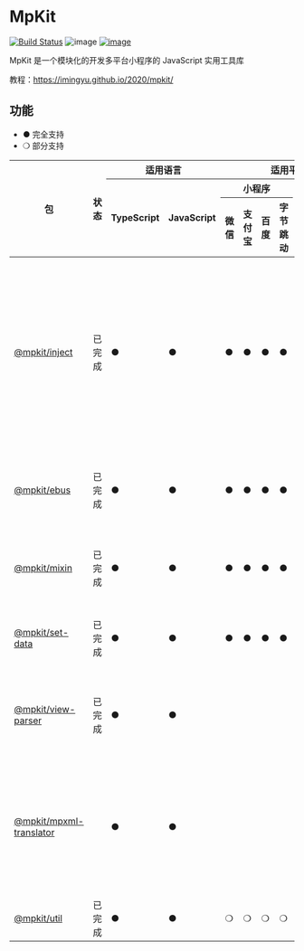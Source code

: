 # MpKit

[![Build Status](https://travis-ci.org/imingyu/mpkit.svg?branch=master)](https://travis-ci.org/imingyu/mpkit)
![image](https://img.shields.io/npm/l/@mpkit/inject.svg)
[![image](https://img.shields.io/npm/v/@mpkit/inject.svg)](https://www.npmjs.com/package/@mpkit/inject)

MpKit 是一个模块化的开发多平台小程序的 JavaScript 实用工具库

教程：https://imingyu.github.io/2020/mpkit/

## 功能

-   ● 完全支持
-   ❍ 部分支持

<table>
            <thead>
                <tr>
                    <th rowspan="3">包</th>
                    <th rowspan="3">状态</th>
                    <th colspan="2">适用语言</th>
                    <th colspan="6">适用平台</th>
                    <th rowspan="3">简介</th>
                </tr>
                <tr>
                    <th rowspan="2">TypeScript</th>
                    <th rowspan="2">JavaScript</th>
                    <th colspan="4">小程序</th>
                    <th rowspan="2">H5</th>
                    <th rowspan="2">Node.js</th>
                </tr>
                <tr>
                    <th>微信</th>
                    <th>支付宝</th>
                    <th>百度</th>
                    <th>字节跳动</th>
                </tr>
            </thead>
            <tbody>
                <tr>
                    <td>
                        <a href="https://www.npmjs.com/package/@mpkit/inject"
                            >@mpkit/inject</a
                        >
                    </td>
                    <td>已完成</td>
                    <td>●</td>
                    <td>●</td>
                    <td><!--微信-->●</td>
                    <td><!--支付宝-->●</td>
                    <td><!--百度-->●</td>
                    <td><!--字节跳动-->●</td>
                    <td><!--h5--></td>
                    <td><!--node--></td>
                    <td>
                        提供小程序环境适用的多种实用函数或组件，如setData优化、Mixin、事件总线等。
                        <a
                            href="https://github.com/imingyu/mpkit/tree/master/packages/inject"
                            >查看文档</a
                        >
                    </td>
                </tr>
                <tr>
                    <td>
                        <a href="https://www.npmjs.com/package/@mpkit/ebus"
                            >@mpkit/ebus</a
                        >
                    </td>
                    <td>已完成</td>
                    <td>●</td>
                    <td>●</td>
                    <td><!--微信-->●</td>
                    <td><!--支付宝-->●</td>
                    <td><!--百度-->●</td>
                    <td><!--字节跳动-->●</td>
                    <td><!--h5-->●</td>
                    <td><!--node-->●</td>
                    <td>
                        提供事件触发、监听等功能。
                        <a
                            href="https://github.com/imingyu/mpkit/tree/master/packages/ebus"
                            >查看文档</a
                        >
                    </td>
                </tr>
                <tr>
                    <td>
                        <a href="https://www.npmjs.com/package/@mpkit/mixin"
                            >@mpkit/mixin</a
                        >
                    </td>
                    <td>已完成</td>
                    <td>●</td>
                    <td>●</td>
                    <td><!--微信-->●</td>
                    <td><!--支付宝-->●</td>
                    <td><!--百度-->●</td>
                    <td><!--字节跳动-->●</td>
                    <td><!--h5--></td>
                    <td><!--node--></td>
                    <td>
                        为小程序提供混入功能。
                        <a
                            href="https://github.com/imingyu/mpkit/tree/master/packages/mixin"
                            >查看文档</a
                        >
                    </td>
                </tr>
                <tr>
                    <td>
                        <a href="https://www.npmjs.com/package/@mpkit/set-data"
                            >@mpkit/set-data</a
                        >
                    </td>
                    <td>已完成</td>
                    <td>●</td>
                    <td>●</td>
                    <td><!--微信-->●</td>
                    <td><!--支付宝-->●</td>
                    <td><!--百度-->●</td>
                    <td><!--字节跳动-->●</td>
                    <td><!--h5--></td>
                    <td><!--node--></td>
                    <td>
                        小程序setData优化。
                        <a
                            href="https://github.com/imingyu/mpkit/tree/master/packages/set-data"
                            >查看文档</a
                        >
                    </td>
                </tr>
                <tr>
                    <td>
                        <a
                            href="https://www.npmjs.com/package/@mpkit/view-parser"
                            >@mpkit/view-parser</a
                        >
                    </td>
                    <td>已完成</td>
                    <td>●</td>
                    <td>●</td>
                    <td><!--微信--></td>
                    <td><!--支付宝--></td>
                    <td><!--百度--></td>
                    <td><!--字节跳动--></td>
                    <td><!--h5--></td>
                    <td><!--node-->●</td>
                    <td>
                        将小程序模板编译为ast。
                        <a
                            href="https://github.com/imingyu/mpkit/tree/master/packages/view-parser"
                            >查看文档</a
                        >
                    </td>
                </tr>
                <tr>
                    <td>
                        <a
                            href="https://www.npmjs.com/package/@mpkit/mpxml-translator"
                            >@mpkit/mpxml-translator</a
                        >
                    </td>
                    <td></td>
                    <td>●</td>
                    <td>●</td>
                    <td><!--微信--></td>
                    <td><!--支付宝--></td>
                    <td><!--百度--></td>
                    <td><!--字节跳动--></td>
                    <td><!--h5--></td>
                    <td><!--node-->●</td>
                    <td>
                        将一种小程序xml转译为另一种小程序的xml，如将wxml转为axml;
                    </td>
                </tr>
                <tr>
                    <td>
                        <a href="https://www.npmjs.com/package/@mpkit/util"
                            >@mpkit/util</a
                        >
                    </td>
                    <td>已完成</td>
                    <td>●</td>
                    <td>●</td>
                    <td><!--微信-->❍</td>
                    <td><!--支付宝-->❍</td>
                    <td><!--百度-->❍</td>
                    <td><!--字节跳动-->❍</td>
                    <td><!--h5-->❍</td>
                    <td><!--node-->❍</td>
                    <td>
                        工具函数。
                        <a
                            href="https://github.com/imingyu/mpkit/tree/master/packages/util"
                            >查看文档</a
                        >
                    </td>
                </tr>
            </tbody>
        </table>
